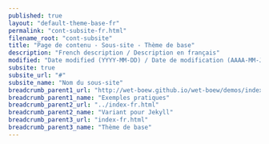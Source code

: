 ```yaml
---
published: true
layout: "default-theme-base-fr"
permalink: "cont-subsite-fr.html"
filename_root: "cont-subsite"
title: "Page de contenu - Sous-site - Thème de base"
description: "French description / Description en français"
modified: "Date modified (YYYY-MM-DD) / Date de modification (AAAA-MM-JJ)"
subsite: true
subsite_url: "#"
subsite_name: "Nom du sous-site"
breadcrumb_parent1_url: "http://wet-boew.github.io/wet-boew/demos/index-fra.html"
breadcrumb_parent1_name: "Exemples pratiques"
breadcrumb_parent2_url: "../index-fr.html"
breadcrumb_parent2_name: "Variant pour Jekyll"
breadcrumb_parent3_url: "index-fr.html"
breadcrumb_parent3_name: "Thème de base"
---
```



